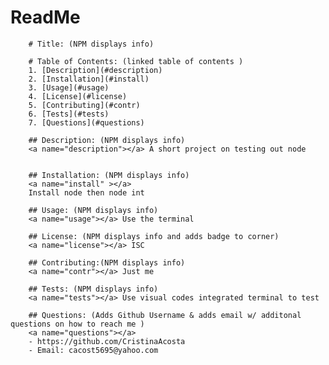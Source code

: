 # ReadMe
        # Title: (NPM displays info)
        
        # Table of Contents: (linked table of contents )
        1. [Description](#description)
        2. [Installation](#install)
        3. [Usage](#usage)
        4. [License](#license)
        5. [Contributing](#contr)
        6. [Tests](#tests)
        7. [Questions](#questions)
        
        ## Description: (NPM displays info)
        <a name="description"></a> A short project on testing out node
        
        
        ## Installation: (NPM displays info)
        <a name="install" ></a> 
        Install node then node int
        
        ## Usage: (NPM displays info)
        <a name="usage"></a> Use the terminal
        
        ## License: (NPM displays info and adds badge to corner)
        <a name="license"></a> ISC
        
        ## Contributing:(NPM displays info)
        <a name="contr"></a> Just me 
        
        ## Tests: (NPM displays info)
        <a name="tests"></a> Use visual codes integrated terminal to test
        
        ## Questions: (Adds Github Username & adds email w/ additonal questions on how to reach me )
        <a name="questions"></a>  
        - https://github.com/CristinaAcosta 
        - Email: cacost5695@yahoo.com
        
